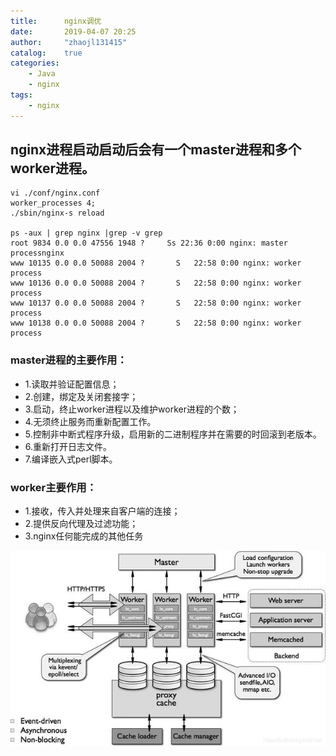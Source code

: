 ```yaml
---
title:      nginx调优
date:       2019-04-07 20:25
author:     "zhaojl131415"
catalog:    true
categories: 
    - Java
    - nginx
tags:
    - nginx
---
```





## nginx进程启动启动后会有一个master进程和多个worker进程。
```
vi ./conf/nginx.conf
worker_processes 4;
./sbin/nginx-s reload

ps -aux | grep nginx |grep -v grep
root 9834 0.0 0.0 47556 1948 ?     Ss 22:36 0:00 nginx: master processnginx
www 10135 0.0 0.0 50088 2004 ?       S   22:58 0:00 nginx: worker process
www 10136 0.0 0.0 50088 2004 ?       S   22:58 0:00 nginx: worker process
www 10137 0.0 0.0 50088 2004 ?       S   22:58 0:00 nginx: worker process
www 10138 0.0 0.0 50088 2004 ?       S   22:58 0:00 nginx: worker process
```
### master进程的主要作用：
- 1.读取并验证配置信息；
- 2.创建，绑定及关闭套接字；
- 3.启动，终止worker进程以及维护worker进程的个数；
- 4.无须终止服务而重新配置工作。
- 5.控制非中断式程序升级，启用新的二进制程序并在需要的时回滚到老版本。
- 6.重新打开日志文件。
- 7.编译嵌入式perl脚本。

### worker主要作用：
- 1.接收，传入并处理来自客户端的连接；
- 2.提供反向代理及过滤功能；
- 3.nginx任何能完成的其他任务

![](/img/nginx/4a36acaf2edda3cc99daac7c7fa1cd04213f927a.jpeg)